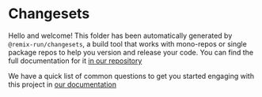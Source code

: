 # Changesets

Hello and welcome! This folder has been automatically generated by `@remix-run/changesets`, a build tool that works with mono-repos or single package repos to help you version and release your code. You can find the full documentation for it [in our repository](https://github.com/remix-run/changesets)

We have a quick list of common questions to get you started engaging with this project in [our documentation](https://github.com/remix-run/changesets/blob/main/docs/common-questions.md)

